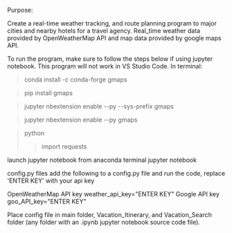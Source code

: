 Purpose:

Create a real-time weather tracking, and route planning program to major cities and nearby hotels for a travel agency.  Real_time weather data provided by OpenWeatherMap API and map data provided by google maps API.

To run the program, make sure to follow the steps below if using jupyter notebook.  This program will not work in VS Studio Code.
In terminal:

>conda install -c conda-forge gmaps

>pip install gmaps

>jupyter nbextension enable --py --sys-prefix gmaps

>jupyter nbextension enable --py gmaps

>python
>>import requests

launch jupyter notebook from anaconda terminal
jupyter notebook

config.py files
add the following to a config.py file and run the code, replace 'ENTER KEY' with your api key

OpenWeatherMap API key
weather_api_key="ENTER KEY"
Google API key
goo_API_key="ENTER KEY"

Place config file in main folder, Vacation_Itinerary, and Vacation_Search folder (any folder with an .ipynb jupyter notebook source code file).

